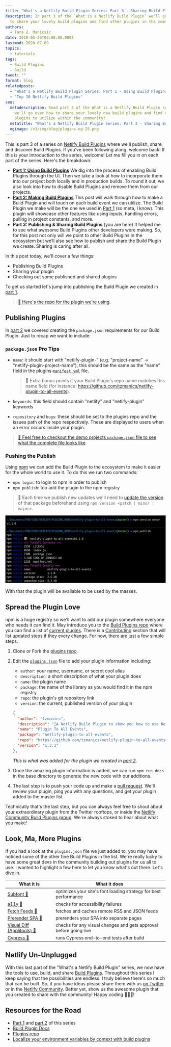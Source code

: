 ```yaml
---
title: "What's a Netlify Build Plugin Series: Part 3 - Sharing Build Plugins"
description: In part 3 of the `What is a Netlify Build Plugin` we'll go over how
  to share your lovely build plugins and find other plugins in the community!
authors:
  - Tara Z. Manicsic
date: 2020-05-26T00:00:00.000Z
lastmod: 2020-07-09
topics:
  - tutorials
tags:
  - Build Plugins
  - Build
tweet: ""
format: blog
relatedposts:
  - "What's a Netlify Build Plugin Series: Part 1 - Using Build Plugins"
  - "Top 10 Netlify Build Plugins"
seo:
  metadescription: Read part 3 of the What is a Netlify Build Plugin series where
    we'll go over how to share your lovely new build plugins and find other
    plugins to utilize within the community!
  metatitle: "What's a Netlify Build Plugin Series: Part 3 - Sharing Build Plugins"
  ogimage: /v3/img/blog/plugins-og-25.png
---
```

This is part 3 of a series on [Netlify Build Plugins](https://docs.netlify.com/configure-builds/build-plugins/) where we'll publish, share, and discover Build Plugins. If you've been following along, welcome back! If this is your introduction to the series, welcome! Let me fill you in on each part of the series. Here's the breakdown:

* **[Part 1: Using Build Plugins](https://www.netlify.com/blog/2020/04/30/whats-a-netlify-build-plugin-series-part-1-using-build-plugins/?utm_source=blog&utm_medium=what-plugin-3-tzm&utm_campaign=devex)** We dig into the process of enabling Build Plugins through the UI. Then we take a look at how to incorporate them into our project both locally and in production builds. To round it out, we also look into how to disable Build Plugins and remove them from our projects.
* **[Part 2: Making Build Plugins](https://www.netlify.com/blog/2020/05/20/whats-a-netlify-build-plugin-series-part-3-making-build-plugins/?utm_source=blog&utm_medium=what-plugin-3-tzm&utm_campaign=devex)** This post will walk through how to make a Build Plugin and will touch on each build event we can utilize. The Build Plugin we make will be the one we used in [Part 1](https://www.netlify.com/blog/2020/04/30/whats-a-netlify-build-plugin-series-part-1-using-build-plugins/?utm_source=blog&utm_medium=what-plugin-3-tzm&utm_campaign=devex) (so meta, I know). This plugin will showcase other features like using inputs, handling errors, pulling in project constants, and more.
* **Part 3: Publishing & Sharing Build Plugins** (you are here) It helped me to see what awesome Build Plugins other developers were making. So, for this post not only will we point to other Build Plugins in the ecosystem but we’ll also see how to publish and share the Build Plugin we create. Sharing is caring after all.

In this post today, we'll cover a few things:

* Publishing Build Plugins
* Sharing your plugin
* Checking out some published and shared plugins

To get us started let's jump into publishing the Build Plugin we created in [part 1](https://www.netlify.com/blog/2020/04/30/whats-a-netlify-build-plugin-series-part-1-using-build-plugins/?utm_source=blog&utm_medium=what-plugin-3-tzm&utm_campaign=devex).

> [🐙 Here's the repo for the plugin we're using](https://github.com/tzmanics/netlify-plugin-to-all-events).

## Publishing Plugins

In [part 2](https://www.netlify.com/blog/2020/05/20/whats-a-netlify-build-plugin-series-part-3-making-build-plugins/?utm_source=blog&utm_medium=what-plugin-3-tzm&utm_campaign=devex) we covered creating the `package.json` requirements for our Build Plugin. Just to recap we want to include:

### `package.json` Pro Tips

* `name`: it should start with "netlify-plugin-" (e.g. "project-name" -> "netlify-plugin-project-name"), this should be the same as the "name" field in the plugins [`manifest.yml`](https://github.com/netlify/build#anatomy-of-a-plugin) file.

  > 💫 Extra bonus points if your Build Plugin's repo name matches this name field (for instance: <https://github.com/tzmanics/netlify-plugin-to-all-events>).

* `keywords`: this field should contain "netlify" and "netlify-plugin" keywords
* `repository` and `bugs`: these should be set to the plugins repo and the issues path of the repo respectively. These are displayed to users when an error occurs inside your plugin.

> [🐙 Feel free to checkout the demo projects `package.json` file to see what the complete file looks like](https://github.com/tzmanics/netlify-plugin-to-all-events/blob/master/package.json).

### Pushing the Publish

Using [npm](https://www.npmjs.com/) we can add the Build Plugin to the ecosystem to make it easier for the whole world to use it. To do this we run two commands:

* `npm login`: to login to npm in order to publish
* `npm publish`: too add the plugin to the npm registry

> 🧐 Each time we publish new updates we'll need to [update the version](https://docs.npmjs.com/about-semantic-versioning) of that package beforehand using `npm version <patch | minor | major>`.

![output of the publish commands](/v3/img/blog/publish.jpg)

With that the plugin will be available to be used by the masses.

## Spread the Plugin Love

npm is a huge registry so we'll want to add our plugin somewhere everyone who needs it can find it. May introduce you to the [Build Plugins repo](https://github.com/netlify/plugins) where you can find a list of [current plugins](https://github.com/netlify/plugins#community-plugins). There is a [Contributing](https://github.com/netlify/plugins#contributing) section that will list updated steps if they every change. For now, there are just a few simple steps.

1. Clone or Fork the [plugins repo](https://github.com/netlify/plugins#community-plugins).
2. Edit the [`plugins.json`](https://github.com/netlify/plugins/blob/master/plugins.json) file to add your plugin information including:

   * `author`: your name, username, or secret cool alias
   * `description`: a short description of what your plugin does
   * `name`: the plugin name
   * `package`: the name of the library as you would find it in the npm registry
   * `repo`: the plugin's git repository link
   * `version`: the current, published version of your plugin

   ```json
   {
     "author": "tzmanics",
     "description": "🔌A Netlify Build Plugin to show you how to use Netlify Build Plugins",
     "name": "Plugin To All Events",
     "package": "netlify-plugin-to-all-events",
     "repo": "https://github.com/tzmanics/netlify-plugin-to-all-events",
     "version": "1.3.1"
   },
   ```

   *This is what was added for the plugin we created in [part 2](https://www.netlify.com/blog/2020/05/20/whats-a-netlify-build-plugin-series-part-3-making-build-plugins/?utm_source=blog&utm_medium=what-plugin-3-tzm&utm_campaign=devex).*

3. Once the amazing plugin information is added, we can run `npm run docs` in the base directory to generate the new code with our additions.

4. The last step is to push your code up and make a [pull request](https://help.github.com/en/github/collaborating-with-issues-and-pull-requests/creating-a-pull-request). We'll review your plugin, ping you with any questions, and get your plugin added to the master list.

Technically that's the last step, but you can always feel free to shout about your extraordinary plugin from the Twitter rooftops, or inside the [Netlify Community Build Plugins group](https://community.netlify.com/c/Netlify-support/build-plugins?utm_source=blog&utm_medium=what-plugin-3-tzm&utm_campaign=devex). We're always stoked to hear about what you make!

## Look, Ma, More Plugins

If you had a look at the `plugins.json` file we just added to, you may have noticed some of the other fine Build Plugins in the list. We're really lucky to have some great devs in the community building out plugins for us all to use. I wanted to highlight a few here to let you know what's out there. Let's dive in.

| What it is                                                                              | What it does                                                      |
| --------------------------------------------------------------------------------------- | ----------------------------------------------------------------- |
| [Subfont 🔗](https://github.com/munter/netlify-plugin-subfont)                          | optimizes your site's font loading strategy for best performance  |
| [a11y 🔗](https://github.com/sw-yx/netlify-plugin-a11y)                                 | checks for accessibility failures                                 |
| [Fetch Feeds 🔗](https://github.com/philhawksworth/netlify-plugin-fetch-feeds)          | fetches and caches remote RSS and JSON feeds                      |
| [Prerender SPA 🔗](https://github.com/shortdiv/netlify-plugin-prerender-spa)            | prerenders your SPA into separate pages                           |
| [Visual Diff (Applitools) 🔗](https://github.com/jlengstorf/netlify-plugin-visual-diff) | checks for any visual changes and gets approval before going live |
| [Cypress 🔗](https://github.com/cypress-io/netlify-plugin-cypress)                      | runs Cypress end-to-end tests after build                         |

## Netlify Un-Unplugged

With this last part of the "What's a Netlify Build Plugin" series, we now have the tools to use, build, and share [Build Plugins](https://docs.netlify.com/configure-builds/build-plugins/?utm_source=blog&utm_medium=what-plugin-3-tzm&utm_campaign=devex). Throughout this series I keep saying that the possibilities are endless. I truly believe there's so much that can be built. So, if you have ideas please share them with us [on Twitter](https://twitter.com/netlify) or in the [Netlify Community](https://community.netlify.com/c/Netlify-support/build-plugins?utm_source=blog&utm_medium=what-plugin-3-tzm&utm_campaign=devex). Better yet, show us the awesome plugin that you created to share with the community! Happy coding 👩🏻‍💻!

## Resources for the Road

* [Part 1](https://www.netlify.com/blog/2020/04/30/whats-a-netlify-build-plugin-series-part-1-using-build-plugins/?utm_source=blog&utm_medium=what-plugin-3-tzm&utm_campaign=devex) and [part 2](https://www.netlify.com/blog/2020/05/20/whats-a-netlify-build-plugin-series-part-3-making-build-plugins/?utm_source=blog&utm_medium=what-plugin-3-tzm&utm_campaign=devex) of this series
* [Build Plugin Docs](https://docs.netlify.com/configure-builds/build-plugins/?utm_source=blog&utm_medium=what-plugin-3-tzm&utm_campaign=devex)
* [Plugins repo](https://github.com/netlify/plugins)
* [Localize your environment variables by context with build plugins](https://www.netlify.com/blog/2020/05/21/localize-your-environment-variables-by-context-with-build-plugins/?utm_source=blog&utm_medium=what-plugin-3-tzm&utm_campaign=devex)